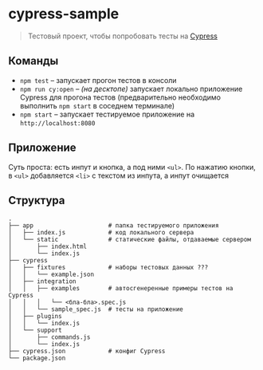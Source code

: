 # cypress-sample
> Тестовый проект, чтобы попробовать тесты на [Cypress](https://www.cypress.io/)

## Команды
* `npm test` &ndash; запускает прогон тестов в консоли
* `npm run cy:open` &ndash; _(на десктопе)_ запускает локально приложение Cypress для прогона тестов (предварительно необходимо выполнить `npm start` в соседнем терминале)
* `npm start` &ndash; запускает тестируемое приложение на `http://localhost:8080`

## Приложение
Суть проста: есть инпут и кнопка, а под ними `<ul>`. По нажатию кнопки, в `<ul>` добавляется `<li>` с текстом из инпута, а инпут очищается

## Структура
```
.
├── app                     # папка тестируемого приложения
│   ├── index.js            # код локального сервера
│   └── static              # статические файлы, отдаваемые сервером
│       ├── index.html
│       └── index.js
├── cypress
│   ├── fixtures            # наборы тестовых данных ???
│   │   └── example.json
│   ├── integration
│   │   ├── examples        # автосгенеренные примеры тестов на Cypress
│   │   │   └── <бла-бла>.spec.js
│   │   └── sample_spec.js  # тесты на приложение
│   ├── plugins
│   │   └── index.js
│   └── support
│       ├── commands.js
│       └── index.js
├── cypress.json            # конфиг Cypress
└── package.json
```
